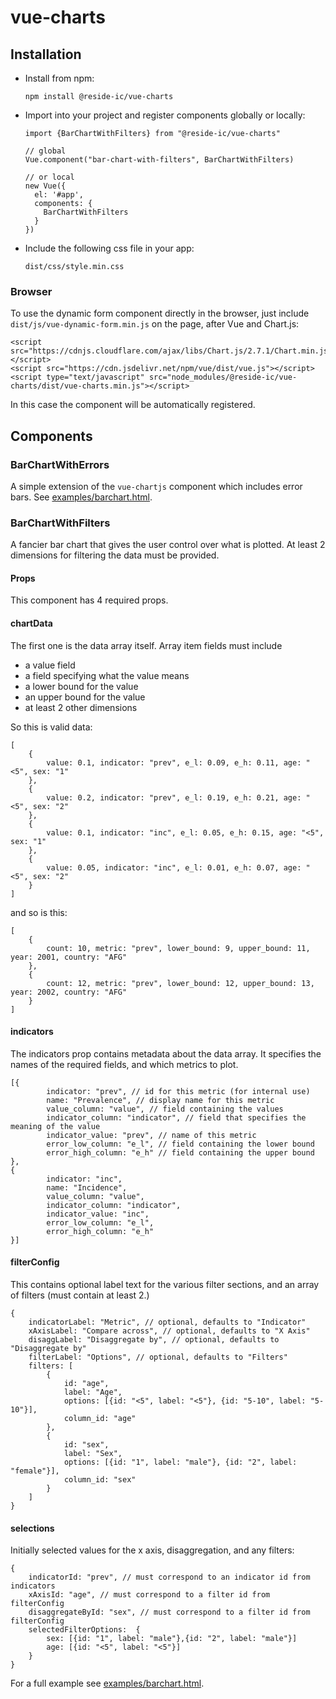 # vue-charts

## Installation
* Install from npm:
  ```
  npm install @reside-ic/vue-charts
  ```
* Import into your project and register components globally or locally:
  ```
  import {BarChartWithFilters} from "@reside-ic/vue-charts"
  
  // global
  Vue.component("bar-chart-with-filters", BarChartWithFilters)
  
  // or local
  new Vue({
    el: '#app',
    components: {
      BarChartWithFilters
    }
  })
  
  ```
* Include the following css file in your app: 
  ```
  dist/css/style.min.css
  ```
  
### Browser

To use the dynamic form component directly in the browser, 
just include `dist/js/vue-dynamic-form.min.js` on the page, after Vue and Chart.js:

```
<script src="https://cdnjs.cloudflare.com/ajax/libs/Chart.js/2.7.1/Chart.min.js"></script>
<script src="https://cdn.jsdelivr.net/npm/vue/dist/vue.js"></script>
<script type="text/javascript" src="node_modules/@reside-ic/vue-charts/dist/vue-charts.min.js"></script>
```

In this case the component will be automatically registered. 

## Components
### BarChartWithErrors
A simple extension of the `vue-chartjs` component which includes error bars.
See [examples/barchart.html](examples/barchart.html).

### BarChartWithFilters
A fancier bar chart that gives the user control over what is plotted. At least 2 dimensions for filtering the data
must be provided. 

#### Props
This component has 4 required props.
#### chartData
The first one is the data array itself. Array item fields must include
* a value field
* a field specifying what the value means
* a lower bound for the value
* an upper bound for the value
* at least 2 other dimensions

So this is valid data:

```
[
    {
        value: 0.1, indicator: "prev", e_l: 0.09, e_h: 0.11, age: "<5", sex: "1"
    },
    {
        value: 0.2, indicator: "prev", e_l: 0.19, e_h: 0.21, age: "<5", sex: "2"
    },
    {
        value: 0.1, indicator: "inc", e_l: 0.05, e_h: 0.15, age: "<5", sex: "1"
    },
    {
        value: 0.05, indicator: "inc", e_l: 0.01, e_h: 0.07, age: "<5", sex: "2"
    }
]
```

and so is this:
```
[
    {
        count: 10, metric: "prev", lower_bound: 9, upper_bound: 11, year: 2001, country: "AFG"
    },
    {
        count: 12, metric: "prev", lower_bound: 12, upper_bound: 13, year: 2002, country: "AFG"
    }
]
```

#### indicators
The indicators prop contains metadata about the data array. It specifies the names of the 
 required fields, and which metrics to plot.

```
[{
        indicator: "prev", // id for this metric (for internal use)
        name: "Prevalence", // display name for this metric
        value_column: "value", // field containing the values
        indicator_column: "indicator", // field that specifies the meaning of the value
        indicator_value: "prev", // name of this metric
        error_low_column: "e_l", // field containing the lower bound
        error_high_column: "e_h" // field containing the upper bound
},
{
        indicator: "inc",
        name: "Incidence",
        value_column: "value",
        indicator_column: "indicator",
        indicator_value: "inc",
        error_low_column: "e_l",
        error_high_column: "e_h"
}]
```

#### filterConfig
This contains optional label text for the various filter sections, and an array of filters (must
contain at least 2.)
```
{
    indicatorLabel: "Metric", // optional, defaults to "Indicator"
    xAxisLabel: "Compare across", // optional, defaults to "X Axis"
    disaggLabel: "Disaggregate by", // optional, defaults to "Disaggregate by"
    filterLabel: "Options", // optional, defaults to "Filters"
    filters: [
        {
            id: "age",
            label: "Age",
            options: [{id: "<5", label: "<5"}, {id: "5-10", label: "5-10"}],
            column_id: "age"
        },
        {
            id: "sex",
            label: "Sex",
            options: [{id: "1", label: "male"}, {id: "2", label: "female"}],
            column_id: "sex"
        }
    ]
}
```

#### selections
Initially selected values for the x axis, disaggregation, and any filters:

```
{   
    indicatorId: "prev", // must correspond to an indicator id from indicators
    xAxisId: "age", // must correspond to a filter id from filterConfig
    disaggregateById: "sex", // must correspond to a filter id from filterConfig
    selectedFilterOptions:  {
        sex: [{id: "1", label: "male"},{id: "2", label: "male"}]
        age: [{id: "<5", label: "<5"}]
    }
}
```

For a full example see [examples/barchart.html](examples/barchart.html).




